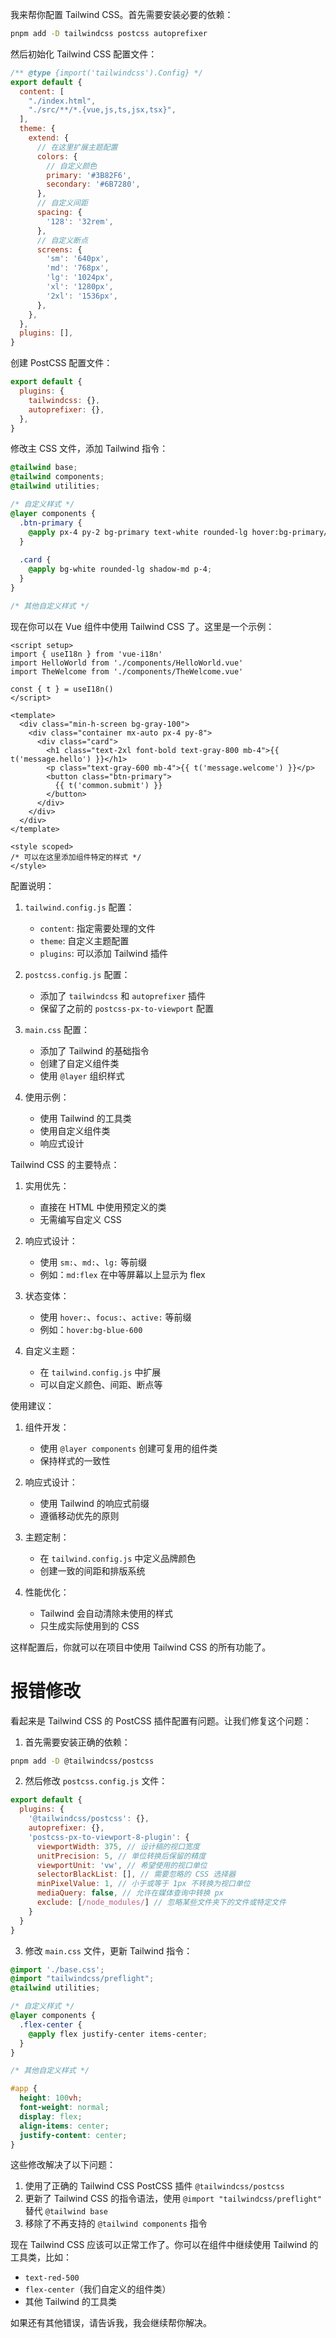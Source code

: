 我来帮你配置 Tailwind CSS。首先需要安装必要的依赖：

```bash
pnpm add -D tailwindcss postcss autoprefixer
```

然后初始化 Tailwind CSS 配置文件：


```javascript:tailwind.config.js
/** @type {import('tailwindcss').Config} */
export default {
  content: [
    "./index.html",
    "./src/**/*.{vue,js,ts,jsx,tsx}",
  ],
  theme: {
    extend: {
      // 在这里扩展主题配置
      colors: {
        // 自定义颜色
        primary: '#3B82F6',
        secondary: '#6B7280',
      },
      // 自定义间距
      spacing: {
        '128': '32rem',
      },
      // 自定义断点
      screens: {
        'sm': '640px',
        'md': '768px',
        'lg': '1024px',
        'xl': '1280px',
        '2xl': '1536px',
      },
    },
  },
  plugins: [],
}
```
创建 PostCSS 配置文件：


```javascript:postcss.config.js
export default {
  plugins: {
    tailwindcss: {},
    autoprefixer: {},
  },
}
```
修改主 CSS 文件，添加 Tailwind 指令：


```css:src/assets/main.css
@tailwind base;
@tailwind components;
@tailwind utilities;

/* 自定义样式 */
@layer components {
  .btn-primary {
    @apply px-4 py-2 bg-primary text-white rounded-lg hover:bg-primary/90 transition-colors;
  }
  
  .card {
    @apply bg-white rounded-lg shadow-md p-4;
  }
}

/* 其他自定义样式 */
```
现在你可以在 Vue 组件中使用 Tailwind CSS 了。这里是一个示例：


```vue:src/App.vue
<script setup>
import { useI18n } from 'vue-i18n'
import HelloWorld from './components/HelloWorld.vue'
import TheWelcome from './components/TheWelcome.vue'

const { t } = useI18n()
</script>

<template>
  <div class="min-h-screen bg-gray-100">
    <div class="container mx-auto px-4 py-8">
      <div class="card">
        <h1 class="text-2xl font-bold text-gray-800 mb-4">{{ t('message.hello') }}</h1>
        <p class="text-gray-600 mb-4">{{ t('message.welcome') }}</p>
        <button class="btn-primary">
          {{ t('common.submit') }}
        </button>
      </div>
    </div>
  </div>
</template>

<style scoped>
/* 可以在这里添加组件特定的样式 */
</style>
```
配置说明：

1. `tailwind.config.js` 配置：
   - `content`: 指定需要处理的文件
   - `theme`: 自定义主题配置
   - `plugins`: 可以添加 Tailwind 插件

2. `postcss.config.js` 配置：
   - 添加了 `tailwindcss` 和 `autoprefixer` 插件
   - 保留了之前的 `postcss-px-to-viewport` 配置

3. `main.css` 配置：
   - 添加了 Tailwind 的基础指令
   - 创建了自定义组件类
   - 使用 `@layer` 组织样式

4. 使用示例：
   - 使用 Tailwind 的工具类
   - 使用自定义组件类
   - 响应式设计

Tailwind CSS 的主要特点：

1. 实用优先：
   - 直接在 HTML 中使用预定义的类
   - 无需编写自定义 CSS

2. 响应式设计：
   - 使用 `sm:`、`md:`、`lg:` 等前缀
   - 例如：`md:flex` 在中等屏幕以上显示为 flex

3. 状态变体：
   - 使用 `hover:`、`focus:`、`active:` 等前缀
   - 例如：`hover:bg-blue-600`

4. 自定义主题：
   - 在 `tailwind.config.js` 中扩展
   - 可以自定义颜色、间距、断点等

使用建议：

1. 组件开发：
   - 使用 `@layer components` 创建可复用的组件类
   - 保持样式的一致性

2. 响应式设计：
   - 使用 Tailwind 的响应式前缀
   - 遵循移动优先的原则

3. 主题定制：
   - 在 `tailwind.config.js` 中定义品牌颜色
   - 创建一致的间距和排版系统

4. 性能优化：
   - Tailwind 会自动清除未使用的样式
   - 只生成实际使用到的 CSS

这样配置后，你就可以在项目中使用 Tailwind CSS 的所有功能了。



# 报错修改

看起来是 Tailwind CSS 的 PostCSS 插件配置有问题。让我们修复这个问题：

1. 首先需要安装正确的依赖：

```bash
pnpm add -D @tailwindcss/postcss
```

2. 然后修改 `postcss.config.js` 文件：


```javascript:postcss.config.js
export default {
  plugins: {
    '@tailwindcss/postcss': {},
    autoprefixer: {},
    'postcss-px-to-viewport-8-plugin': {
      viewportWidth: 375, // 设计稿的视口宽度
      unitPrecision: 5, // 单位转换后保留的精度
      viewportUnit: 'vw', // 希望使用的视口单位
      selectorBlackList: [], // 需要忽略的 CSS 选择器
      minPixelValue: 1, // 小于或等于 1px 不转换为视口单位
      mediaQuery: false, // 允许在媒体查询中转换 px
      exclude: [/node_modules/] // 忽略某些文件夹下的文件或特定文件
    }
  }
}
```
3. 修改 `main.css` 文件，更新 Tailwind 指令：


```css:src/assets/main.css
@import './base.css';
@import "tailwindcss/preflight";
@tailwind utilities;

/* 自定义样式 */
@layer components {
  .flex-center {
    @apply flex justify-center items-center;
  }
}

/* 其他自定义样式 */

#app {
  height: 100vh;
  font-weight: normal;
  display: flex;
  align-items: center;
  justify-content: center;
}
```
这些修改解决了以下问题：
1. 使用了正确的 Tailwind CSS PostCSS 插件 `@tailwindcss/postcss`
2. 更新了 Tailwind CSS 的指令语法，使用 `@import "tailwindcss/preflight"` 替代 `@tailwind base`
3. 移除了不再支持的 `@tailwind components` 指令

现在 Tailwind CSS 应该可以正常工作了。你可以在组件中继续使用 Tailwind 的工具类，比如：
- `text-red-500`
- `flex-center`（我们自定义的组件类）
- 其他 Tailwind 的工具类

如果还有其他错误，请告诉我，我会继续帮你解决。
